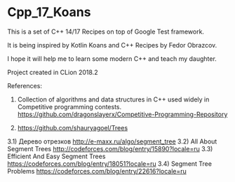 # Cpp_17_Koans
This is a set of C++ 14/17 Recipes on top of Google Test framework.

It is being inspired by Kotlin Koans and C++ Recipes by Fedor Obrazcov.

I hope it will help me to learn some modern C++ and teach my daughter.

Project created in CLion 2018.2

References:
1) Collection of algorithms and data structures in C++ used widely in Competitive programming contests.
    https://github.com/dragonslayerx/Competitive-Programming-Repository

2) https://github.com/shauryagoel/Trees

3.1) Дерево отрезков http://e-maxx.ru/algo/segment_tree
3.2) All About Segment Trees http://codeforces.com/blog/entry/15890?locale=ru
3.3) Efficient And Easy Segment Trees https://codeforces.com/blog/entry/18051?locale=ru
3.4) Segment Tree Problems  https://codeforces.com/blog/entry/22616?locale=ru